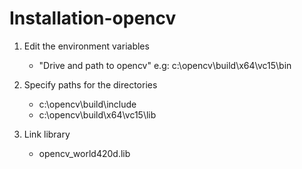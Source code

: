 # Installation-opencv

1. Edit the environment variables

    -   "Drive and path to opencv" e.g: c:\opencv\build\x64\vc15\bin

2.  Specify paths for the directories 

    -   c:\opencv\build\include
    -   c:\opencv\build\x64\vc15\lib

3. Link library
 
    -   opencv_world420d.lib
